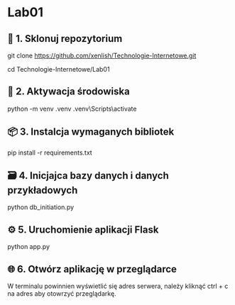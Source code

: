 # Lab01
## 🧩 1. Sklonuj repozytorium
git clone https://github.com/xenlish/Technologie-Internetowe.git

cd Technologie-Internetowe/Lab01

##  🧱 2. Aktywacja środowiska
python -m venv .venv
.venv\Scripts\activate

## 📦 3. Instalcja wymaganych bibliotek
pip install -r requirements.txt

## 🗃️ 4. Inicjajca bazy danych i danych przykładowych
python db_initiation.py

## ⚙️ 5. Uruchomienie aplikacji Flask
python app.py

## 🌐 6. Otwórz aplikację w przeglądarce
W terminalu powinnien wyświetlić się adres serwera, należy kliknąć ctrl + c na adres aby otowrzyć przeglądarkę.